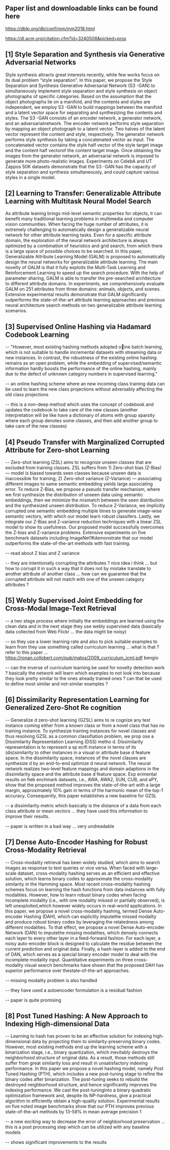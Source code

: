 
Paper list and downloadable links can be found here 
----------------------------------------------------------------------------

https://dblp.org/db/conf/mm/mm2018.html

https://dl.acm.org/citation.cfm?id=3240508&picked=prox


[1] Style Separation and Synthesis via Generative Adversarial Networks
----------------------------------------------------------------------------

Style synthesis attracts great interests recently, while few works focus on its dual problem “style separation”. In this paper, we propose the Style Separation and Synthesis Generative Adversarial Network (S3  -GAN) to simultaneously implement style separation and style synthesis on object photographs of specific categories. Based on the assumption that the object photographs lie on a manifold, and the contents and styles are independent, we employ S3 -GAN to build mappings between the manifold and a latent vector space for separating and synthesizing the contents and styles. The S3 -GAN consists of an encoder network, a generator network, and an adversarialnetwork. The encoder network performs style separation by mapping an object photograph to a latent vector. Two halves of the latent vector represent the content and style, respectively. The generator network performs style synthesis by taking a concatenated vector as input. The concatenated vector contains the style half vector of the style target image and the content half vectorof the content target image. Once obtaining the images from the generator network, an adversarial network is imposed to generate  more photo-realistic images. Experiments on CelebA and UT Zappos 50K datasets demonstrate that the S3 -GAN has the capacity of style separation and synthesis simultaneously, and could capture various styles in a single model.

[2] Learning to Transfer: Generalizable Attribute Learning with Multitask Neural Model Search
-------------------------------------------------------------------------------------------------

As attribute leaning brings mid-level semantic properties for objects, it can benefit many traditional learning problems in multimedia  and computer vision communities. When facing the huge  number of attributes, it is extremely challenging to automatically  design a generalizable neural network for other attribute learning tasks. Even for a specific attribute domain, the exploration of the  neural network architecture is always optimized by a combination of heuristics and grid search, from which there is a large space of possible choices to be searched. In this paper, Generalizable Attribute Learning Model (GALM) is proposed to automatically design the neural networks for generalizable attribute learning. The main novelty of GALM is that it fully exploits the Multi-Task Learning and Reinforcement Learning to speed up the search procedure. With the help of parameter sharing, GALM is able to transfer the pre-searched architecture to different attribute domains. In experiments, we comprehensively evaluate GALM on 251 attributes from three domains: animals, objects, and scenes. Extensive experimental results demonstrate that GALM significantly outperforms the state-of-the-art attribute learning approaches and previous neural architecture search methods on two generalizable attribute learning scenarios.

[3] Supervised Online Hashing via Hadamard Codebook Learning
-------------------------------------------------------------------------------------------------

-- "However, most existing hashing methods adopted oine batch learning, which is not suitable to handle incremental datasets with streaming data or new instances. In contrast, the robustness of the existing online hashing remains as an  open problem, while the embedding of supervised/semantic information hardly boosts the performance of the online hashing, mainly due to the defect of unknown category numbers in supervised learning."  

-- an online hashing scheme where an new incoming class training data can be used to learn the new class projections without adversably affecting the old class projections 

-- this is a non-deep method which uses the concept of codebook and updates the codebook to take care of the new classes (another interpretation will be like have a dictionary of atoms with group sparsity where each group denotes some classes, and then add another group to take care of the new classes)

[4] Pseudo Transfer with Marginalized Corrupted Attribute for Zero-shot Learning
-------------------------------------------------------------------------------------------------

-- Zero-shot learning (ZSL) aims to recognize unseen classes that are excluded from training classes. ZSL suffers from 1) Zero-shot bias  (Z-Bias) — model is biased towards seen classes because unseen data is inaccessible for training; 2) Zero-shot variance (Z-Variance)   — associating different images to same semantic embedding yields large associating error. To reduce Z-Bias, we propose a pseudo transfer mechanism, where we first synthesize the distribution of unseen data using semantic embeddings, then we minimize the mismatch between the seen distribution and the synthesized unseen distribution. To reduce Z-Variance, we implicitly corrupted  one semantic embedding multiple times to generate image-wise semantic vectors, with which our model learn robust classifers. Lastly, we integrate our Z-Bias and Z-variance reduction techniques with a linear ZSL model to show its usefulness. Our proposed model successfully overcomes the Z-bias and Z-variance problems. Extensive experiments on five benchmark datasets including ImageNet1Kdemonstrate that our model outperforms the state-of-the-art methods with fast training. 

-- read about Z bias and Z variance 

-- they are intentionally corrupting the attributes ? nice idea i think ... but how to corrupt it in such a way that it does not by mistake translate to another attribute of another class ... how can we guarantee that the corrupted attribute will not match with one of the unseen category attributes ?


[5] Webly Supervised Joint Embedding for Cross-Modal Image-Text Retrieval
-------------------------------------------------------------------------------------------------

-- a two stage process where initially the embeddings are learned using the clean data and in the next stage they use webly supervised data (basically data collected from Web Flickr ... the data might be noisy)

-- so they use a lower learning rate and also to pick suitable examples to learn from they use something called curriculum learning 
... what is that ? refer to this paper ... https://ronan.collobert.com/pub/matos/2009_curriculum_icml.pdf bengio

-- can the inverse of curriculum learning be used for novelty detection work ? basically the network will learn which examples to not look into because they look pretty similar to the ones already trained ones ? can that be used to define most similar and not-similar examples ?

[6] Dissimilarity Representation Learning for Generalized Zero-Shot Re cognition
-------------------------------------------------------------------------------------------------

-- Generalize d zero-shot learning (GZSL) aims to re cognize any test instance coming either from a known class or from a novel class  that has no training instance. To synthesize training instances for novel classes and thus resolving GZSL as a common classifiation problem, we prop ose a Dissimilarity Representation Learning (DSS) metho d. Dissimilarity representation is to represent a sp ecifi instance in terms of its (dis)similarity to other instances in a visual or attribute base d feature space. In the dissimilarity space, instances of the novel classes are synthesize d by an end-to-end optimize d neural network. The neural network realizes two-level feature mappings and domain adaptions in the dissimilarity space and the attribute base d feature space. Exp erimental results on fieb enchmark datasets, i.e., AWA, AWA2, SUN, CUB, and aPY, show that the proposed method improves the state-of-the-art with a large margin, approximately 10% gain in terms of the harmonic mean of the top-1 accuracy. Consequently, this paper establishes a new baseline for GZSL

-- a dissimilarity metric which basically is the distance of a data from each class attribute or mean vectors ... they have used this information to improve their results.

-- paper is written in a bad way ... very undreadable

[7] Dense Auto-Encoder Hashing for Robust Cross-Modality Retrieval
-------------------------------------------------------------------------------------------------

-- Cross-modality retrieval has been widely studied, which aims to search images as response to text queries or vice versa. When faced with large-scale dataset, cross-modality hashing serves as  an efficient and effective solution, which learns binary codes to  approximate the cross-modality similarity in the Hamming space. Most recent cross-modality hashing schemes focus on learning the hash functions from data instances with fully modalities. However, how to learn robust binary codes when facing incomplete modality (i.e., with one modality missed or partially observed), is left unexploited,which however widely occurs in real-world applications. In this paper, we propose a novel cross-modality hashing, termed Dense Auto-encoder Hashing (DAH), which can explicitly imputethe missed modality and produce robust binary codes by leveraging the relatedness among different modalities. To that effect, we propose a novel Dense Auto-encoder Network (DAN) to imputethe missing modalities, which densely connects each layer to every other layer in a feed-forward fashion. For each layer, a noisy auto-encoder block is designed to calculate the residue between the current prediction and original data. Finally, a hash-layer is added to the end of DAN, which serves as a special binary encoder model to deal with the incomplete modality input. Quantitative experiments on three cross-modality visual search benchmarks have shown that the proposed DAH has superior performance over thestate-of-the-art approaches.  

-- missing modality problem is also handled   

-- they have used a autoencoder formulation is a residual fashion 

-- paper is quite promising 

[8] Post Tuned Hashing: A New Approach to Indexing High-dimensional Data
----------------------------------------------------------------------------

-- Learning to hash has proven to be an effective solution for indexing high-dimensional data by projecting them to similarity-preserving binary codes. However, most existing methods end up the learning scheme with a binarization stage, i.e., binary quantization, which inevitably destroys the  neighborhood structure of original data. As a result, those methods still suffer from great similarity loss and result in unsatisfactory indexing performance. In this paper we propose a novel hashing model, namely Post Tuned Hashing (PTH),  which includes a new post-tuning stage to refine the binary  codes after binarization. The post-tuning seeks to rebuild the destroyed neighborhood structure, and hence significantly  improves the indexing performance. We cast the post-tuninginto a binary quadratic optimization framework and, despite its NP-hardness, give a practical algorithm to efficiently obtain a high-quality solution. Experimental results on five noted image benchmarks show that our PTH improves previous state-of-the-art methods by 13-58% in mean average precision 1

-- a new exciting way to decrease the error of neighborhood preservation ... this is a post processing step which can be utilized with any baseline models

-- shows significant improvements to the results









